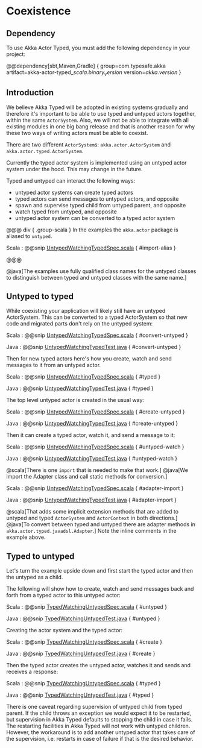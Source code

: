 # Coexistence

## Dependency

To use Akka Actor Typed, you must add the following dependency in your project:

@@dependency[sbt,Maven,Gradle] {
  group=com.typesafe.akka
  artifact=akka-actor-typed_$scala.binary_version$
  version=$akka.version$
}

## Introduction

We believe Akka Typed will be adopted in existing systems gradually and therefore it's important to be able to use typed
and untyped actors together, within the same `ActorSystem`. Also, we will not be able to integrate with all existing modules in one big bang release and that is another reason for why these two ways of writing actors must be able to coexist.

There are two different `ActorSystem`s: `akka.actor.ActorSystem` and `akka.actor.typed.ActorSystem`. 

Currently the typed actor system is implemented using an untyped actor system under the hood. This may change in the future.

Typed and untyped can interact the following ways:

* untyped actor systems can create typed actors
* typed actors can send messages to untyped actors, and opposite
* spawn and supervise typed child from untyped parent, and opposite
* watch typed from untyped, and opposite
* untyped actor system can be converted to a typed actor system

@@@ div { .group-scala }
In the examples the `akka.actor` package is aliased to `untyped`.

Scala
:  @@snip [UntypedWatchingTypedSpec.scala](/akka-actor-typed-tests/src/test/scala/docs/akka/typed/coexistence/UntypedWatchingTypedSpec.scala) { #import-alias }

@@@

@java[The examples use fully qualified class names for the untyped classes to distinguish between typed and untyped classes with the same name.]

## Untyped to typed 

While coexisting your application will likely still have an untyped ActorSystem. This can be converted to a typed ActorSystem
so that new code and migrated parts don't rely on the untyped system:

Scala
:  @@snip [UntypedWatchingTypedSpec.scala](/akka-actor-typed-tests/src/test/scala/docs/akka/typed/coexistence/UntypedWatchingTypedSpec.scala) { #convert-untyped }

Java
:  @@snip [UntypedWatchingTypedTest.java](/akka-actor-typed-tests/src/test/java/jdocs/akka/typed/coexistence/UntypedWatchingTypedTest.java) { #convert-untyped }

Then for new typed actors here's how you create, watch and send messages to
it from an untyped actor.

Scala
:  @@snip [UntypedWatchingTypedSpec.scala](/akka-actor-typed-tests/src/test/scala/docs/akka/typed/coexistence/UntypedWatchingTypedSpec.scala) { #typed }

Java
:  @@snip [UntypedWatchingTypedTest.java](/akka-actor-typed-tests/src/test/java/jdocs/akka/typed/coexistence/UntypedWatchingTypedTest.java) { #typed }

The top level untyped actor is created in the usual way:

Scala
:  @@snip [UntypedWatchingTypedSpec.scala](/akka-actor-typed-tests/src/test/scala/docs/akka/typed/coexistence/UntypedWatchingTypedSpec.scala) { #create-untyped }

Java
:  @@snip [UntypedWatchingTypedTest.java](/akka-actor-typed-tests/src/test/java/jdocs/akka/typed/coexistence/UntypedWatchingTypedTest.java) { #create-untyped }

Then it can create a typed actor, watch it, and send a message to it:

Scala
:  @@snip [UntypedWatchingTypedSpec.scala](/akka-actor-typed-tests/src/test/scala/docs/akka/typed/coexistence/UntypedWatchingTypedSpec.scala) { #untyped-watch }

Java
:  @@snip [UntypedWatchingTypedTest.java](/akka-actor-typed-tests/src/test/java/jdocs/akka/typed/coexistence/UntypedWatchingTypedTest.java) { #untyped-watch }

@scala[There is one `import` that is needed to make that work.] @java[We import the Adapter class and
call static methods for conversion.]

Scala
:  @@snip [UntypedWatchingTypedSpec.scala](/akka-actor-typed-tests/src/test/scala/docs/akka/typed/coexistence/UntypedWatchingTypedSpec.scala) { #adapter-import }

Java
:  @@snip [UntypedWatchingTypedTest.java](/akka-actor-typed-tests/src/test/java/jdocs/akka/typed/coexistence/UntypedWatchingTypedTest.java) { #adapter-import }


@scala[That adds some implicit extension methods that are added to untyped and typed `ActorSystem` and `ActorContext` in both directions.]
@java[To convert between typed and untyped there are adapter methods in `akka.actor.typed.javadsl.Adapter`.] Note the inline comments in the example above.

## Typed to untyped

Let's turn the example upside down and first start the typed actor and then the untyped as a child.

The following will show how to create, watch and send messages back and forth from a typed actor to this
untyped actor:

Scala
:  @@snip [TypedWatchingUntypedSpec.scala](/akka-actor-typed-tests/src/test/scala/docs/akka/typed/coexistence/TypedWatchingUntypedSpec.scala) { #untyped }

Java
:  @@snip [TypedWatchingUntypedTest.java](/akka-actor-typed-tests/src/test/java/jdocs/akka/typed/coexistence/TypedWatchingUntypedTest.java) { #untyped }

Creating the actor system and the typed actor:

Scala
:  @@snip [TypedWatchingUntypedSpec.scala](/akka-actor-typed-tests/src/test/scala/docs/akka/typed/coexistence/TypedWatchingUntypedSpec.scala) { #create }

Java
:  @@snip [TypedWatchingUntypedTest.java](/akka-actor-typed-tests/src/test/java/jdocs/akka/typed/coexistence/TypedWatchingUntypedTest.java) { #create }

Then the typed actor creates the untyped actor, watches it and sends and receives a response:

Scala
:  @@snip [TypedWatchingUntypedSpec.scala](/akka-actor-typed-tests/src/test/scala/docs/akka/typed/coexistence/TypedWatchingUntypedSpec.scala) { #typed }

Java
:  @@snip [TypedWatchingUntypedTest.java](/akka-actor-typed-tests/src/test/java/jdocs/akka/typed/coexistence/TypedWatchingUntypedTest.java) { #typed }

There is one caveat regarding supervision of untyped child from typed parent. If the child throws an exception we would expect it to be restarted, but supervision in Akka Typed defaults to stopping the child in case it fails. The restarting facilities in Akka Typed will not work with untyped children. However, the workaround is to add another untyped actor that takes care of the supervision, i.e. restarts in case of failure if that is the desired behavior.


